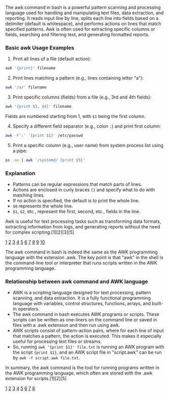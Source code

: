 The awk command in bash is a powerful pattern scanning and processing language used for handling and manipulating text files,
data extraction, and reporting. It reads input line by line, splits each line into fields based on a delimiter (default is
whitespace), and performs actions on lines that match specified patterns. Awk is often used for extracting specific columns
or fields, searching and filtering text, and generating formatted reports.

### Basic awk Usage Examples

1. Print all lines of a file (default action):

```bash
awk '{print}' filename
```

2. Print lines matching a pattern (e.g., lines containing letter "a"):

```bash
awk '/a/' filename
```

3. Print specific columns (fields) from a file (e.g., 3rd and 4th fields):

```bash
awk '{print $3, $4}' filename
```

Fields are numbered starting from 1, with `$1` being the first column.

4. Specify a different field separator (e.g., colon `:`) and print first column:

```bash
awk -F':' '{print $1}' /etc/passwd
```

5. Print a specific column (e.g., user name) from system process list using a pipe:

```bash
ps -ax | awk '/systemd/ {print $5}'
```

### Explanation

- Patterns can be regular expressions that match parts of lines.
- Actions are enclosed in curly braces `{}` and specify what to do with matching lines.
- If no action is specified, the default is to print the whole line.
- `$0` represents the whole line.
- `$1`, `$2`, etc., represent the first, second, etc., fields in the line.

Awk is useful for text processing tasks such as transforming data formats, extracting information from logs, and generating
reports without the need for complex scripting.[1][2][3][5]

[1](https://www.pluralsight.com/resources/blog/cloud/the-awk-command-bash-basics)
[2](https://www.tutorialspoint.com/awk/awk_basic_examples.htm)
[3](https://www.geeksforgeeks.org/linux-unix/awk-command-unixlinux-examples/)
[4](https://stackoverflow.com/questions/67685005/using-awk-in-a-bash-script) [5](https://www.w3schools.com/bash/bash_awk.php)
[6](https://www.reddit.com/r/linux/comments/15y2kze/learn_gnu_awk_with_hundreds_of_examples_and/)
[7](https://linuxize.com/post/awk-command/) [8](https://www.cyberciti.biz/faq/bash-scripting-using-awk/)
[9](https://earthly.dev/blog/awk-examples/)
[10](https://dev.to/karandaid/how-to-use-awk-like-an-expert-the-ultimate-guide-for-bash-power-users-1cd)

The awk command in bash is indeed the same as the AWK programming language with the extension .awk. The key point is that
"awk" in the shell is the command-line tool or interpreter that runs scripts written in the AWK programming language.

### Relationship between awk command and AWK language

- AWK is a scripting language designed for text processing, pattern scanning, and data extraction. It is a fully functional
  programming language with variables, control structures, functions, arrays, and built-in operators.
- The awk command in bash executes AWK programs or scripts. These scripts can be written as one-liners on the command line or
  saved in files with a .awk extension and then run using awk.
- AWK scripts consist of pattern-action pairs, where for each line of input that matches a pattern, the action is executed.
  This makes it especially useful for processing text files or streams.
- So, running `awk '{print $1}' file.txt` is running an AWK program with the script `{print $1}`, and an AWK script file in
  "script.awk" can be run by `awk -f script.awk file.txt`.

In summary, the awk command is the tool for running programs written in the AWK programming language, which often are stored
with the .awk extension for scripts.[1][2][5]

[1](https://en.wikipedia.org/wiki/AWK) [2](https://ifj.edu.pl/private/krawczyk/gawk/gawk_3.htm)
[3](https://www.skeeve.com/awk-sys-prog.html) [4](https://www.baeldung.com/linux/awk-nawk-gawk-mawk-difference)
[5](https://stackoverflow.com/questions/16751274/is-awk-a-programming-language-or-just-a-tool)
[6](https://www.reddit.com/r/linux/comments/8lrevd/one_of_the_most_useful_and_underused_language_in/)
[7](https://news.ycombinator.com/item?id=22304017)
[8](https://www.linkedin.com/pulse/understanding-differences-applications-grep-awk-sed-zigabyte-yzjwe)
